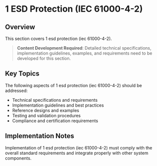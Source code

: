 # 1 ESD Protection (IEC 61000-4-2)

## Overview

This section covers 1 esd protection (iec 61000-4-2).

> **Content Development Required**: Detailed technical specifications, implementation guidelines, examples, and requirements need to be developed for this section.

## Key Topics

The following aspects of 1 esd protection (iec 61000-4-2) should be addressed:

- Technical specifications and requirements
- Implementation guidelines and best practices
- Reference designs and examples
- Testing and validation procedures
- Compliance and certification requirements

## Implementation Notes

Implementation of 1 esd protection (iec 61000-4-2) must comply with the overall standard requirements and integrate properly with other system components.

